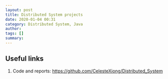 ```yaml
---
layout: post
title: Distributed System projects
date: 2020-01-04 00:31
category: Distributed System, Java
author: 
tags: []
summary: 
---
```


## Useful links
1. Code and reports: https://github.com/CelesteXiong/Distributed_System


